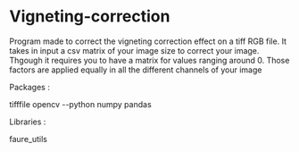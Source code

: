 # Vigneting-correction

Program made to correct the vigneting correction effect on a tiff RGB file.
It takes in input a csv matrix of your image size to correct your image. Thgough it requires you to have a matrix for values ranging around 0.
Those factors are applied equally in all the different channels of your image 

Packages : 

tifffile
opencv --python
numpy
pandas

Libraries :

faure_utils

